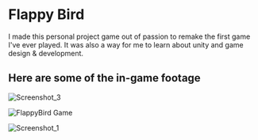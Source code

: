 # Flappy Bird
I made this personal project game out of passion to remake the first game I've ever played. 
It was also a way for me to learn about unity and game design & development. 

## Here are some of the in-game footage 
![Screenshot_3](https://github.com/user-attachments/assets/f509ea9f-2a65-4867-bbfe-3a205c1a0049)


![FlappyBird Game](https://github.com/user-attachments/assets/fad4649d-a2d3-43ac-9864-a604013c5d26)


![Screenshot_1](https://github.com/user-attachments/assets/1db272dc-f931-47b7-8b63-6013badcf271)
